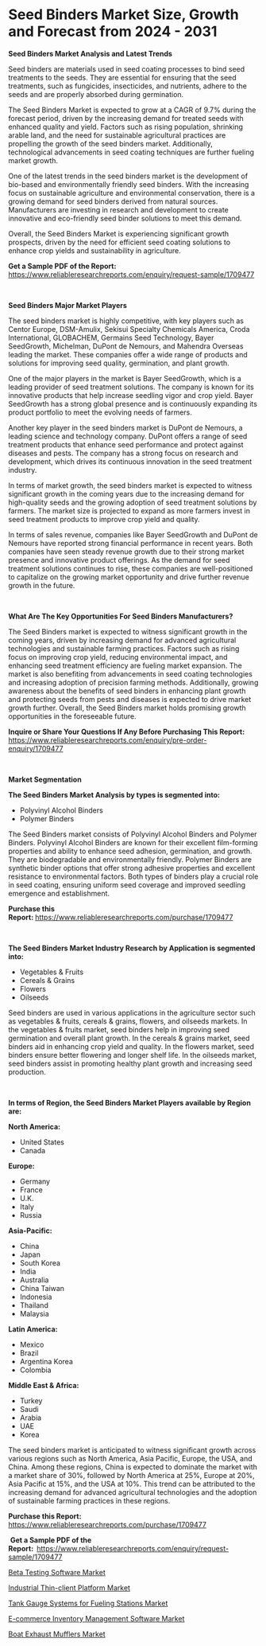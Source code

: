 <p><h1>Seed Binders Market Size, Growth and Forecast from 2024 - 2031</h1></p><p><strong>Seed Binders Market Analysis and Latest Trends</strong></p>
<p><p>Seed binders are materials used in seed coating processes to bind seed treatments to the seeds. They are essential for ensuring that the seed treatments, such as fungicides, insecticides, and nutrients, adhere to the seeds and are properly absorbed during germination.</p><p>The Seed Binders Market is expected to grow at a CAGR of 9.7% during the forecast period, driven by the increasing demand for treated seeds with enhanced quality and yield. Factors such as rising population, shrinking arable land, and the need for sustainable agricultural practices are propelling the growth of the seed binders market. Additionally, technological advancements in seed coating techniques are further fueling market growth.</p><p>One of the latest trends in the seed binders market is the development of bio-based and environmentally friendly seed binders. With the increasing focus on sustainable agriculture and environmental conservation, there is a growing demand for seed binders derived from natural sources. Manufacturers are investing in research and development to create innovative and eco-friendly seed binder solutions to meet this demand.</p><p>Overall, the Seed Binders Market is experiencing significant growth prospects, driven by the need for efficient seed coating solutions to enhance crop yields and sustainability in agriculture.</p></p>
<p><strong>Get a Sample PDF of the Report:&nbsp;</strong> <a href="https://www.reliableresearchreports.com/enquiry/request-sample/1709477">https://www.reliableresearchreports.com/enquiry/request-sample/1709477</a></p>
<p>&nbsp;</p>
<p><strong>Seed Binders Major Market Players</strong></p>
<p><p>The seed binders market is highly competitive, with key players such as Centor Europe, DSM-Amulix, Sekisui Specialty Chemicals America, Croda International, GLOBACHEM, Germains Seed Technology, Bayer SeedGrowth, Michelman, DuPont de Nemours, and Mahendra Overseas leading the market. These companies offer a wide range of products and solutions for improving seed quality, germination, and plant growth.</p><p>One of the major players in the market is Bayer SeedGrowth, which is a leading provider of seed treatment solutions. The company is known for its innovative products that help increase seedling vigor and crop yield. Bayer SeedGrowth has a strong global presence and is continuously expanding its product portfolio to meet the evolving needs of farmers.</p><p>Another key player in the seed binders market is DuPont de Nemours, a leading science and technology company. DuPont offers a range of seed treatment products that enhance seed performance and protect against diseases and pests. The company has a strong focus on research and development, which drives its continuous innovation in the seed treatment industry.</p><p>In terms of market growth, the seed binders market is expected to witness significant growth in the coming years due to the increasing demand for high-quality seeds and the growing adoption of seed treatment solutions by farmers. The market size is projected to expand as more farmers invest in seed treatment products to improve crop yield and quality.</p><p>In terms of sales revenue, companies like Bayer SeedGrowth and DuPont de Nemours have reported strong financial performance in recent years. Both companies have seen steady revenue growth due to their strong market presence and innovative product offerings. As the demand for seed treatment solutions continues to rise, these companies are well-positioned to capitalize on the growing market opportunity and drive further revenue growth in the future.</p></p>
<p>&nbsp;</p>
<p><strong>What Are The Key Opportunities For Seed Binders Manufacturers?</strong></p>
<p><p>The Seed Binders market is expected to witness significant growth in the coming years, driven by increasing demand for advanced agricultural technologies and sustainable farming practices. Factors such as rising focus on improving crop yield, reducing environmental impact, and enhancing seed treatment efficiency are fueling market expansion. The market is also benefiting from advancements in seed coating technologies and increasing adoption of precision farming methods. Additionally, growing awareness about the benefits of seed binders in enhancing plant growth and protecting seeds from pests and diseases is expected to drive market growth further. Overall, the Seed Binders market holds promising growth opportunities in the foreseeable future.</p></p>
<p><strong>Inquire or Share Your Questions If Any Before Purchasing This Report:</strong> <a href="https://www.reliableresearchreports.com/enquiry/pre-order-enquiry/1709477">https://www.reliableresearchreports.com/enquiry/pre-order-enquiry/1709477</a></p>
<p>&nbsp;</p>
<p><strong>Market Segmentation</strong></p>
<p><strong>The Seed Binders Market Analysis by types is segmented into:</strong></p>
<p><ul><li>Polyvinyl Alcohol Binders</li><li>Polymer Binders</li></ul></p>
<p><p>The Seed Binders market consists of Polyvinyl Alcohol Binders and Polymer Binders. Polyvinyl Alcohol Binders are known for their excellent film-forming properties and ability to enhance seed adhesion, germination, and growth. They are biodegradable and environmentally friendly. Polymer Binders are synthetic binder options that offer strong adhesive properties and excellent resistance to environmental factors. Both types of binders play a crucial role in seed coating, ensuring uniform seed coverage and improved seedling emergence and establishment.</p></p>
<p><strong>Purchase this Report:&nbsp;</strong><a href="https://www.reliableresearchreports.com/purchase/1709477">https://www.reliableresearchreports.com/purchase/1709477</a></p>
<p>&nbsp;</p>
<p><strong>The Seed Binders Market Industry Research by Application is segmented into:</strong></p>
<p><ul><li>Vegetables & Fruits</li><li>Cereals & Grains</li><li>Flowers</li><li>Oilseeds</li></ul></p>
<p><p>Seed binders are used in various applications in the agriculture sector such as vegetables & fruits, cereals & grains, flowers, and oilseeds markets. In the vegetables & fruits market, seed binders help in improving seed germination and overall plant growth. In the cereals & grains market, seed binders aid in enhancing crop yield and quality. In the flowers market, seed binders ensure better flowering and longer shelf life. In the oilseeds market, seed binders assist in promoting healthy plant growth and increasing seed production.</p></p>
<p>&nbsp;</p>
<p><strong>In terms of Region, the Seed Binders Market Players available by Region are:</strong></p>
<p>
    <p> <strong> North America: </strong>
        <ul>
            <li>United States</li>
            <li>Canada</li>
        </ul>
        </p> 
    <p> <strong> Europe: </strong>
        <ul>
            <li>Germany</li>
            <li>France</li>
            <li>U.K.</li>
            <li>Italy</li>
            <li>Russia</li>
        </ul>
        </p> 
    <p> <strong> Asia-Pacific: </strong>
        <ul>
            <li>China</li>
            <li>Japan</li>
            <li>South Korea</li>
            <li>India</li>
            <li>Australia</li>
            <li>China Taiwan</li>
            <li>Indonesia</li>
            <li>Thailand</li>
            <li>Malaysia</li>
        </ul>
        </p> 
    <p> <strong> Latin America: </strong>
        <ul>
            <li>Mexico</li>
            <li>Brazil</li>
            <li>Argentina Korea</li>
            <li>Colombia</li>
        </ul>
        </p> 
    <p> <strong> Middle East & Africa: </strong>
        <ul>
            <li>Turkey</li>
            <li>Saudi</li>
            <li>Arabia</li>
            <li>UAE</li>
            <li>Korea</li>
        </ul>
    </p>
    </p>
<p><p>The seed binders market is anticipated to witness significant growth across various regions such as North America, Asia Pacific, Europe, the USA, and China. Among these regions, China is expected to dominate the market with a market share of 30%, followed by North America at 25%, Europe at 20%, Asia Pacific at 15%, and the USA at 10%. This trend can be attributed to the increasing demand for advanced agricultural technologies and the adoption of sustainable farming practices in these regions.</p></p>
<p><strong>Purchase this Report: </strong><a href="https://www.reliableresearchreports.com/purchase/1709477">https://www.reliableresearchreports.com/purchase/1709477</a></p>
<p>&nbsp;<strong>Get a Sample PDF of the Report:&nbsp;&nbsp;</strong><a href="https://www.reliableresearchreports.com/enquiry/request-sample/1709477">https://www.reliableresearchreports.com/enquiry/request-sample/1709477</a></p>
<p><strong></strong></p>
<p><p><a href="https://github.com/irfadac/Market-Research-Report-List-2/blob/main/beta-testing-software-market.md">Beta Testing Software Market</a></p><p><a href="https://github.com/myacatherineblakecaczo9vcsw/Market-Research-Report-List-1/blob/main/industrial-thin-client-platform-market.md">Industrial Thin-client Platform Market</a></p><p><a href="https://github.com/okotobwrhuteie/Market-Research-Report-List-1/blob/main/tank-gauge-systems-for-fueling-stations-market.md">Tank Gauge Systems for Fueling Stations Market</a></p><p><a href="https://github.com/myacatherineblakecaczo9vcsw/Market-Research-Report-List-1/blob/main/e-commerce-inventory-management-software-market.md">E-commerce Inventory Management Software Market</a></p><p><a href="https://github.com/ashepherd82/Market-Research-Report-List-3/blob/main/boat-exhaust-mufflers-market.md">Boat Exhaust Mufflers Market</a></p></p>